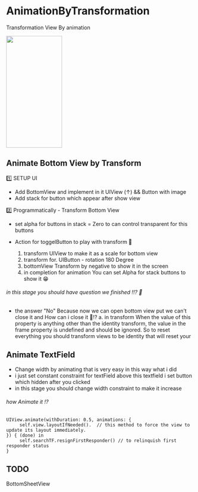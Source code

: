 # AnimationByTransformation
Transformation View By animation

<img src="https://media.giphy.com/media/MFImzBNMa5DWUjSse2/giphy.gif" width="150" height="300" />

## Animate Bottom View by Transform

1️⃣ SETUP UI
- Add BottomView and implement in it UIView (↑) && Button with image
- Add stack for button which appear after show view

2️⃣ Programmatically - Transform Bottom View 
- set alpha for buttons in stack = Zero 
  to can control transparent for this buttons
  
- Action for toggelButton 
  to play with transform 🤔
  1. transform UIView to make it as a scale for bottom view 
  2. transform for. UIButton - rotation 180 Degree
  3. bottomView Transform by negative to show it in the screen
  4. in completion for animation You can set Alpha for stack buttons to show it 😁
  
######      in this stage you should have question we finished !!? 🤔
  - the answer "No" Because now we can open bottom view put we can't close it and How can i close it 🤔⁉️
  a. in transform When the value of this property is anything other than the identity transform, the value in the frame
  property is undefined and should be ignored. So to reset everything you should transform views to be identity that will
  reset  your 
  

## Animate TextField
- Change width by animating that is very easy in this way what i did
- i just set constant constraint for textField above this textfield i set button which hidden after you clicked
- in this stage you should change width constraint to make it increase
######    how Animate it !? 
    UIView.animate(withDuration: 0.5, animations: {
         self.view.layoutIfNeeded().  // this method to force the view to update its layout immediately.
    }) { (done) in
         self.searchTF.resignFirstResponder() // to relinquish first responder status
    }

## TODO
BottomSheetView

